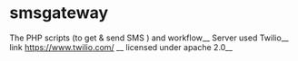 # smsgateway
The PHP scripts (to get &amp; send SMS ) and workflow__
Server used Twilio__ 
link https://www.twilio.com/ 
__
licensed under apache 2.0__
